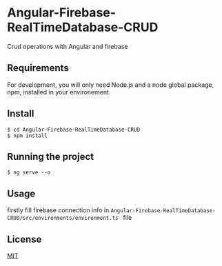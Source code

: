 # Angular-Firebase-RealTimeDatabase-CRUD
 Crud operations with Angular and firebase
 
## Requirements

For development, you will only need Node.js  and a node global package, npm, installed in your environement.

 
 
## Install

    
    $ cd Angular-Firebase-RealTimeDatabase-CRUD
    $ npm install

 
## Running the project

    $ ng serve --o
 


## Usage

firstly fill firebase connection info in ``` Angular-Firebase-RealTimeDatabase-CRUD/src/environments/environment.ts  ``` file





## License
[MIT](https://choosealicense.com/licenses/mit/)
